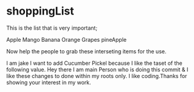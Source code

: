 # shoppingList
This is the list that is very important;

Apple
Mango 
Banana
Orange
Grapes
pineApple

Now help the people to grab these interseting items for the use.

I am jake I want to add 
Cucumber 
Pickel because I like the taset of the following value.
Hey there I am main Person who is doing this commit & I like these changes to done within my roots only. I like coding.Thanks for showing your interest in my work.
